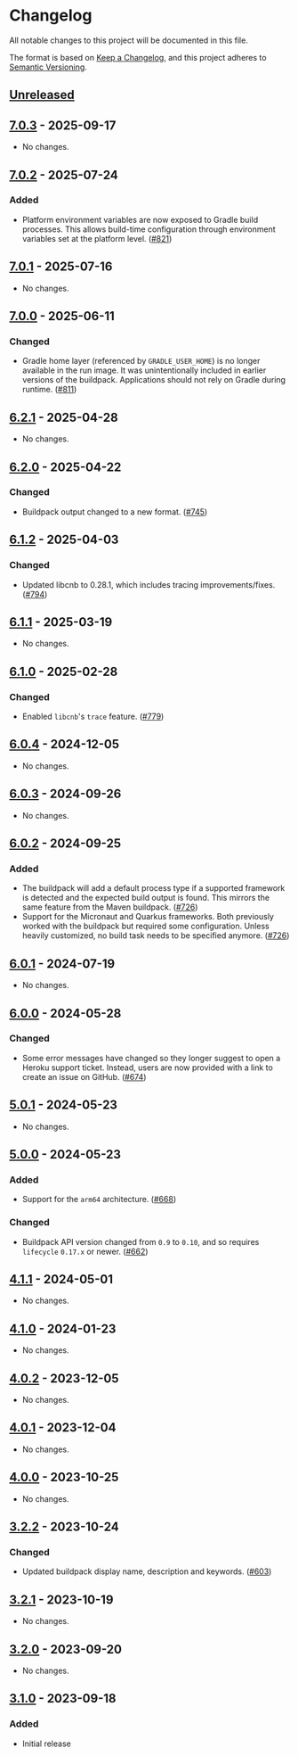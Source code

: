 # Changelog

All notable changes to this project will be documented in this file.

The format is based on [Keep a Changelog](https://keepachangelog.com/en/1.1.0/),
and this project adheres to [Semantic Versioning](https://semver.org/spec/v2.0.0.html).

## [Unreleased]

## [7.0.3] - 2025-09-17

- No changes.

## [7.0.2] - 2025-07-24

### Added

- Platform environment variables are now exposed to Gradle build processes. This allows build-time configuration through environment variables set at the platform level. ([#821](https://github.com/heroku/buildpacks-jvm/pull/821))

## [7.0.1] - 2025-07-16

- No changes.

## [7.0.0] - 2025-06-11

### Changed

- Gradle home layer (referenced by `GRADLE_USER_HOME`) is no longer available in the run image. It was unintentionally included in earlier versions of the buildpack. Applications should not rely on Gradle during runtime. ([#811](https://github.com/heroku/buildpacks-jvm/pull/811))

## [6.2.1] - 2025-04-28

- No changes.

## [6.2.0] - 2025-04-22

### Changed

- Buildpack output changed to a new format. ([#745](https://github.com/heroku/buildpacks-jvm/pull/745))

## [6.1.2] - 2025-04-03

### Changed

- Updated libcnb to 0.28.1, which includes tracing improvements/fixes. ([#794](https://github.com/heroku/buildpacks-jvm/pull/794))

## [6.1.1] - 2025-03-19

- No changes.

## [6.1.0] - 2025-02-28

### Changed

- Enabled `libcnb`'s `trace` feature. ([#779](https://github.com/heroku/buildpacks-jvm/pull/779))

## [6.0.4] - 2024-12-05

- No changes.

## [6.0.3] - 2024-09-26

- No changes.

## [6.0.2] - 2024-09-25

### Added

- The buildpack will add a default process type if a supported framework is detected and the expected build output is found. This mirrors the same feature from the Maven buildpack. ([#726](https://github.com/heroku/buildpacks-jvm/pull/726))
- Support for the Micronaut and Quarkus frameworks. Both previously worked with the buildpack but required some configuration. Unless heavily customized, no build task needs to be specified anymore. ([#726](https://github.com/heroku/buildpacks-jvm/pull/726))

## [6.0.1] - 2024-07-19

- No changes.

## [6.0.0] - 2024-05-28

### Changed

- Some error messages have changed so they longer suggest to open a Heroku support ticket. Instead, users are now provided with a link to create an issue on GitHub. ([#674](https://github.com/heroku/buildpacks-jvm/pull/674))

## [5.0.1] - 2024-05-23

- No changes.

## [5.0.0] - 2024-05-23

### Added

- Support for the `arm64` architecture. ([#668](https://github.com/heroku/buildpacks-jvm/pull/668))

### Changed

- Buildpack API version changed from `0.9` to `0.10`, and so requires `lifecycle` `0.17.x` or newer. ([#662](https://github.com/heroku/buildpacks-jvm/pull/662))

## [4.1.1] - 2024-05-01

- No changes.

## [4.1.0] - 2024-01-23

- No changes.

## [4.0.2] - 2023-12-05

- No changes.

## [4.0.1] - 2023-12-04

- No changes.

## [4.0.0] - 2023-10-25

- No changes.

## [3.2.2] - 2023-10-24

### Changed

- Updated buildpack display name, description and keywords. ([#603](https://github.com/heroku/buildpacks-jvm/pull/603))

## [3.2.1] - 2023-10-19

- No changes.

## [3.2.0] - 2023-09-20

- No changes.

## [3.1.0] - 2023-09-18

### Added

- Initial release

[unreleased]: https://github.com/heroku/buildpacks-jvm/compare/v7.0.3...HEAD
[7.0.3]: https://github.com/heroku/buildpacks-jvm/compare/v7.0.2...v7.0.3
[7.0.2]: https://github.com/heroku/buildpacks-jvm/compare/v7.0.1...v7.0.2
[7.0.1]: https://github.com/heroku/buildpacks-jvm/compare/v7.0.0...v7.0.1
[7.0.0]: https://github.com/heroku/buildpacks-jvm/compare/v6.2.1...v7.0.0
[6.2.1]: https://github.com/heroku/buildpacks-jvm/compare/v6.2.0...v6.2.1
[6.2.0]: https://github.com/heroku/buildpacks-jvm/compare/v6.1.2...v6.2.0
[6.1.2]: https://github.com/heroku/buildpacks-jvm/compare/v6.1.1...v6.1.2
[6.1.1]: https://github.com/heroku/buildpacks-jvm/compare/v6.1.0...v6.1.1
[6.1.0]: https://github.com/heroku/buildpacks-jvm/compare/v6.0.4...v6.1.0
[6.0.4]: https://github.com/heroku/buildpacks-jvm/compare/v6.0.3...v6.0.4
[6.0.3]: https://github.com/heroku/buildpacks-jvm/compare/v6.0.2...v6.0.3
[6.0.2]: https://github.com/heroku/buildpacks-jvm/compare/v6.0.1...v6.0.2
[6.0.1]: https://github.com/heroku/buildpacks-jvm/compare/v6.0.0...v6.0.1
[6.0.0]: https://github.com/heroku/buildpacks-jvm/compare/v5.0.1...v6.0.0
[5.0.1]: https://github.com/heroku/buildpacks-jvm/compare/v5.0.0...v5.0.1
[5.0.0]: https://github.com/heroku/buildpacks-jvm/compare/v4.1.1...v5.0.0
[4.1.1]: https://github.com/heroku/buildpacks-jvm/compare/v4.1.0...v4.1.1
[4.1.0]: https://github.com/heroku/buildpacks-jvm/compare/v4.0.2...v4.1.0
[4.0.2]: https://github.com/heroku/buildpacks-jvm/compare/v4.0.1...v4.0.2
[4.0.1]: https://github.com/heroku/buildpacks-jvm/compare/v4.0.0...v4.0.1
[4.0.0]: https://github.com/heroku/buildpacks-jvm/compare/v3.2.2...v4.0.0
[3.2.2]: https://github.com/heroku/buildpacks-jvm/compare/v3.2.1...v3.2.2
[3.2.1]: https://github.com/heroku/buildpacks-jvm/compare/v3.2.0...v3.2.1
[3.2.0]: https://github.com/heroku/buildpacks-jvm/compare/v3.1.0...v3.2.0
[3.1.0]: https://github.com/heroku/buildpacks-jvm/releases/tag/v3.1.0
